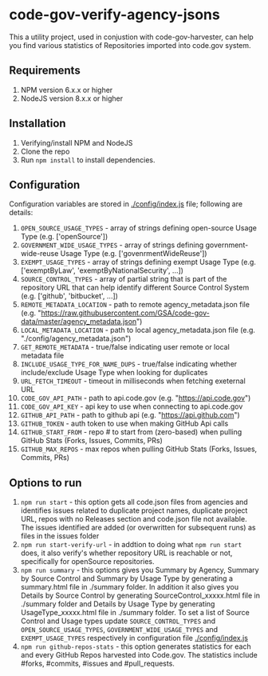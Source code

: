 # code-gov-verify-agency-jsons
This a utility project, used in conjustion with code-gov-harvester, can help you find various statistics of Repositories imported into code.gov system.

## Requirements
1. NPM version 6.x.x or higher
2. NodeJS version 8.x.x or higher

## Installation
1. Verifying/install NPM and NodeJS
2. Clone the repo
3. Run `npm install` to install dependencies.

## Configuration
Configuration variables are stored in [./config/index.js](./config/index.js) file; following are details:
1. `OPEN_SOURCE_USAGE_TYPES` - array of strings defining open-source Usage Type (e.g. ['openSource'])
2. `GOVERNMENT_WIDE_USAGE_TYPES` - array of strings defining government-wide-reuse Usage Type (e.g. ['govenrmentWideReuse'])
3. `EXEMPT_USAGE_TYPES` - array of strings defining exempt Usage Type (e.g. ['exemptByLaw', 
            'exemptByNationalSecurity', ...])
4. `SOURCE_CONTROL_TYPES` - array of partial string that is part of the repository URL that can help identify different Source Control System (e.g. ['github', 'bitbucket', ...])
5. `REMOTE_METADATA_LOCATION` - path to remote agency_metadata.json file (e.g. "https://raw.githubusercontent.com/GSA/code-gov-data/master/agency_metadata.json")
6. `LOCAL_METADATA_LOCATION` - path to local agency_metadata.json file (e.g. "./config/agency_metadata.json")
7. `GET_REMOTE_METADATA` - true/false indicating user remote or local metadata file
8. `INCLUDE_USAGE_TYPE_FOR_NAME_DUPS` - true/false indicating whether include/exclude Usage Type when looking for duplicates
9. `URL_FETCH_TIMEOUT` - timeout in milliseconds when fetching exeternal URL
10. `CODE_GOV_API_PATH` - path to api.code.gov (e.g. "https://api.code.gov")
11. `CODE_GOV_API_KEY` - api key to use when connecting to api.code.gov
12. `GITHUB_API_PATH` - path to github api (e.g. "https://api.github.com")
13. `GITHUB_TOKEN` - auth token to use when making GitHub Api calls
14. `GITHUB_START_FROM` - repo # to start from (zero-based) when pulling GitHub Stats (Forks, Issues, Commits, PRs)
15. `GITHUB_MAX_REPOS` - max repos when pulling GitHub Stats (Forks, Issues, Commits, PRs)

## Options to run
1. `npm run start` - this option gets all code.json files from agencies and identifies issues related to duplicate project names, duplicate project URL, repos with no Releases section and code.json file not available.  The issues identified are added (or overwritten for subsequent runs) as files in the issues folder
2. `npm run start-verify-url` - in addtion to doing what `npm run start` does, it also verify's whether repository URL is reachable or not, specifically for openSource repositories.
3. `npm run summary` - this options gives you Summary by Agency, Summary by Source Control and Summary by Usage Type by generating a summary.html file in ./summary folder.  In addition it also gives you Details by Source Control by generating SourceControl_xxxxx.html file in ./summary folder and Details by Usage Type by generating UsageType_xxxxx.html file in ./summary folder.  To set a list of Source Control and Usage types update `SOURCE_CONTROL_TYPES` and `OPEN_SOURCE_USAGE_TYPES`, `GOVERNMENT_WIDE_USAGE_TYPES` and `EXEMPT_USAGE_TYPES` respectively in configuration file [./config/index.js](./config/index.js)
4. `npm run github-repos-stats` - this option generates statistics for each and every GitHub Repos harvested into Code.gov.  The statistics include #forks, #commits, #issues and #pull_requests.
